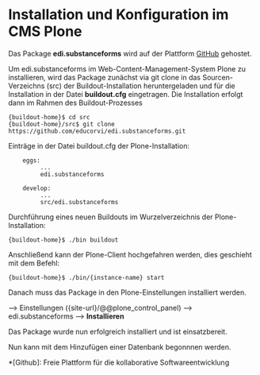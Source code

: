 # Installation und Konfiguration im CMS Plone

Das Package **edi.substanceforms** wird auf der Plattform [GitHub](https://github.com) gehostet.

Um edi.substanceforms im Web-Content-Management-System Plone zu installieren, wird das Package zunächst via 
git clone in das Sourcen-Verzeichns (src) der Buildout-Installation heruntergeladen und für die Installation 
in der Datei **buildout.cfg** eingetragen. Die Installation erfolgt dann im Rahmen des Buildout-Prozesses

```
{buildout-home}$ cd src
{buildout-home}/src$ git clone https://github.com/educorvi/edi.substanceforms.git
```

Einträge in der Datei buildout.cfg der Plone-Installation:

```
    eggs:
         ...
         edi.substanceforms

    develop:
         ...
         src/edi.substanceforms
```

Durchführung eines neuen Buildouts im Wurzelverzeichnis der Plone-Installation:

```
{buildout-home}$ ./bin buildout
```

Anschließend kann der Plone-Client hochgefahren werden, dies geschieht mit dem Befehl:

```
{buildout-home}$ ./bin/{instance-name} start
```

Danach muss das Package in den Plone-Einstellungen installiert werden.

--> Einstellungen ({site-url}/@@plone_control_panel) --> edi.substanceforms --> **Installieren**

Das Package wurde nun erfolgreich installiert und ist einsatzbereit.

Nun kann mit dem Hinzufügen einer Datenbank begonnnen werden.

*[Github]: Freie Plattform für die kollaborative Softwareentwicklung
